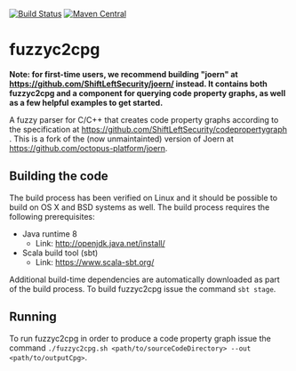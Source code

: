 [![Build Status](https://secure.travis-ci.org/ShiftLeftSecurity/fuzzyc2cpg.png?branch=master)](http://travis-ci.org/ShiftLeftSecurity/fuzzyc2cpg)
[![Maven Central](https://maven-badges.herokuapp.com/maven-central/io.shiftleft/fuzzyc2cpg_2.12/badge.svg)](https://maven-badges.herokuapp.com/maven-central/io.shiftleft/fuzzyc2cpg_2.12)

# fuzzyc2cpg

**Note: for first-time users, we recommend building "joern" at https://github.com/ShiftLeftSecurity/joern/ instead. It contains both fuzzyc2cpg and a component for querying code property graphs, as well as a few helpful examples to get started.**

A fuzzy parser for C/C++ that creates code property graphs according to the specification at https://github.com/ShiftLeftSecurity/codepropertygraph . This is a fork of the (now unmaintainted) version of Joern at https://github.com/octopus-platform/joern.

## Building the code

The build process has been verified on Linux and it should be possible 
to build on OS X and BSD systems as well. The build process requires
the following prerequisites:

* Java runtime 8
  - Link: http://openjdk.java.net/install/
* Scala build tool (sbt)
  - Link: https://www.scala-sbt.org/

Additional build-time dependencies are automatically downloaded as part
of the build process. To build fuzzyc2cpg issue the command `sbt stage`.

## Running

To run fuzzyc2cpg in order to produce a code property graph issue the
command
`./fuzzyc2cpg.sh <path/to/sourceCodeDirectory> --out <path/to/outputCpg>`.

